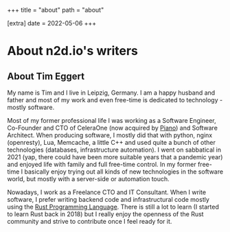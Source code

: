 +++
title = "about"
path = "about"

[extra]
date = 2022-05-06
+++
# About n2d.io's writers

## About Tim Eggert
My name is Tim and I live in Leipzig, Germany. I am a happy husband and father
and most of my work and even free-time is dedicated to technology - mostly
software.

Most of my former professional life I was working as a Software Engineer,
Co-Founder and CTO of CeleraOne (now acquired by [Piano](https://piano.io/)) and
Software Architect. When producing software, I mostly did that with python,
nginx (openresty), Lua, Memcache, a little C++ and used quite a bunch of other
technologies (databases, infrastructure automation). I went on sabbatical
in 2021 (yap, there could have been more suitable years that a pandemic year)
and enjoyed life with family and full free-time control. In my former free-time
I basically enjoy trying out all kinds of new technologies in the software
world, but mostly with a server-side or automation touch.

Nowadays, I work as a Freelance CTO and IT Consultant. When I write software, I
prefer writing backend code and infrastructural code mostly using the [Rust
Programming Language](https://www.rust-lang.org/). There is still a lot to learn
(I started to learn Rust back in 2018) but I really enjoy the openness of the
Rust community and strive to contribute once I feel ready for it.
